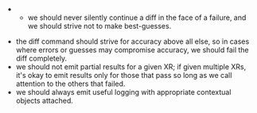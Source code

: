 - * we should never silently continue a diff in the face of a failure, and we should strive not to make best-guesses. 
* the diff command should strive for accuracy above all else, so in cases where errors or guesses may compromise accuracy, we should fail the diff completely.
* we should not emit partial results for a given XR; if given multiple XRs, it's okay to emit results only for those that pass so long as we call attention to the others that failed.
* we should always emit useful logging with appropriate contextual objects attached.